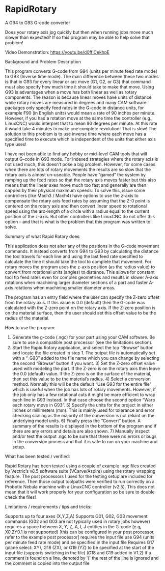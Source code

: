 # RapidRotary
A G94 to G93 G-code converter

Does your rotary axis jog quickly but then when running jobs move much slower than expected? If so this program may be able to help solve that problem!

Video Demonstration: https://youtu.be/d0ffiCekhpE

Background and Problem Description

This program converts G-code from G94 (units per minute feed rate mode) to G93 (Inverse time mode). The main difference between these two modes is that in G93 for every linear or arc move (G1, G2, or G3) that command must also specify how much time it should take to make that move. Using G93 is advantages when a move has both linear as well as rotary components. The reason is because linear moves have units of distance while rotary moves are measured in degrees and many CAM software packages only specify feed rates in the G-code in distance units, for example F90 (in English units) would mean a rate of 90 inches per minute. However, if you had a rotation move at the same time the controller (e.g., LinuxCNC) would interpret that to mean 90 degrees per minute. At this rate it would take 4 minutes to make one complete revolution! That is slow! The solution to this problem is to use inverse time where each move has a specified time to execute which is independent of the units that either axis type uses!

I have not been able to find any hobby or mid-level CAM tools that will output G-code in G93 mode. For indexed strategies where the rotary axis is not used much, this doesn’t pose a big problem. However, for some cases when there are lots of rotary movements the results are so slow that the rotary axis is almost un-useable. People have “gamed” the system by ramping up the feed rates so that the rotary axis moves faster but this also means that the linear axes move much too fast and generally are then capped by their physical maximum speeds. To solve this, issue some controllers (like Mach3 / Mach4) have options to use the z-axis to compensate the rotary axis feed rates by assuming that the Z-0 point is centered on the rotary axis and then convert linear speed to rotational speed using the arc-length of a circle with a radius equal to the current position of the z-axis. But other controllers like LinuxCNC do not offer this option – and that is what is the problem that this program was written to solve.

Summary of what Rapid Rotary does:

This application does not alter any of the positions in the G-code movement commands. It instead converts from G94 to G93 by calculating the distance the tool travels for each line and using the last feed rate specified to calculate the time it should take the tool to complete that movement. For rotary moves the program uses the z-axis position (as the radius value) to convert from rotational units (angles) to distance. This allows for constant tool tip feed rates even for complex geometries and results in slower A-axis rotations when machining larger diameter sections of a part and faster A-axis rotations when machining smaller diameter areas.

The program has an entry field where the user can specify the Z-zero offset from the rotary axis. If this value is 0.0 (default) then the G-code was calculated with the Z-zero point on the rotary axis. If the Z-zero position is on the material surface, then the user should set this offset value to be the radius of the material.

How to use the program:

1) Generate the g-code (.ngc) for your part using your CAM software. Be sure to use a compatible post processor (see the limitations section).
2) Start the Rapid Rotary application, and select the top “Browse” button and locate the file created in step 1. The output file is automatically set with a “_G93” added to the file name which you can change by selecting the second “Browse” button if you want. 3) Set the Z-zero offset value used with modeling the part. If the Z-zero is on the rotary axis then leave the 0.0 (default) value. If the Z-zero is on the surface of the material, then set this value to be the material’s radius. 4) Select a conversion method. Normally this will be the default “Use G93 for the entire file” which is useful when the job has lots of rotary movements. However, if the job only has a few rotational cuts it might be more efficient to wrap each line in G93 instead. In that case choose the second option “Warp each rotary move in G93”. 5) Specify the units for the project in either inches or millimeters (mm). This is mainly used for tolerance and error checking scaling as the majority of the conversion is not reliant on the underlying model units. 6) Finally press the “Convert” button. A summary of the results is displayed in the bottom of the program and if there are any errors and details are also shown. 7) Manually inspect and/or test the output .ngc to be sure that there were no errors or bugs in the conversion process and that it is safe to run on your machine and setup.

What has been tested / verified:

Rapid Rotary has been tested using a couple of example .ngc files created by Vectric’s v8.5 software suite (VCarve/Aspire) using the rotary wrapping feature. The post processors I used for the testing setup are included for reference. Then those output toolpaths were verified to run correctly on a Probotix Nebula machine with a LinuxCNC controller (v2.5). This does not mean that it will work properly for your configuration so be sure to double check the files!

Limitations / requirements / tips and tricks:

Supports up to four axes (X,Y,Z,A)
Supports G01, G02, G03 movement commands (G02 and G03 are not typically used in rotary jobs however)
requires a space between X, Y, Z, A, I, J entities in the G-code (e.g, X0.2Y0.1 is not supported) [this can be configured in your post processor, refer to the example post processor]
requires the input file use G94 (units per minute feed rate mode) and be specified in the input file
Requires G17 (plane select: XY), G18 (ZX), or G19 (YZ) to be specified at the start of the input file (supports switching in the file) (G18 and G19 added in V1.2)
If a comment is found on a line, denoted by '(' the rest of the line is ignored and the comment is copied into the output file
